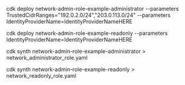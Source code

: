 cdk deploy network-admin-role-example-administrator --parameters TrustedCidrRanges="192.0.2.0/24","203.0.113.0/24" --parameters IdentityProviderName=IdentityProviderNameHERE

cdk deploy network-admin-role-example-readonly --parameters IdentityProviderName=IdentityProviderNameHERE

cdk synth network-admin-role-example-administrator > network_administrator_role.yaml

cdk synth network-admin-role-example-readonly > network_readonly_role.yaml
